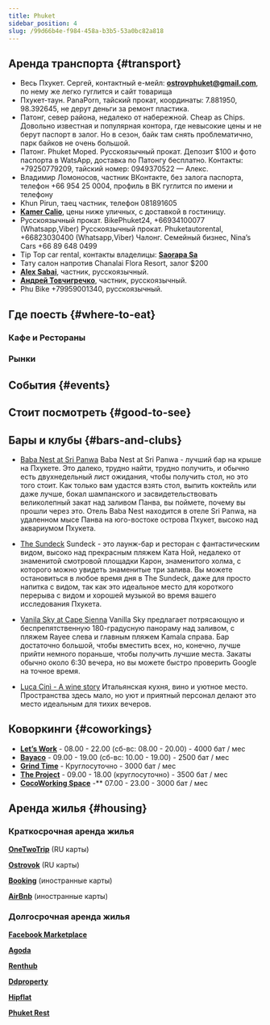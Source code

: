 ```yaml
---
title: Phuket
sidebar_position: 4
slug: /99d66b4e-f984-458a-b3b5-53a0bc82a818
---
```





## Аренда транспорта {#transport}

- Весь Пхукет. Сергей, контактный e-мейл: [**ostrovphuket@gmail.com**](mailto:ostrovphuket@gmail.com), по нему же легко гуглится и сайт товарища
- Пхукет-таун. PanaPorn, тайский прокат, координаты: 7.881950, 98.392645, не дерут деньги за ремонт пластика.
- Патонг, север района, недалеко от набережной. Cheap as Chips. Довольно известная и популярная контора, где невысокие цены и не берут паспорт в залог. Но в сезон, байк там снять проблематично, парк байков не очень большой.
- Патонг. Phuket Moped. Русскоязычный прокат. Депозит $100 и фото паспорта в WatsApp, доставка по Патонгу бесплатно. Контакты: +79250779209, тайский номер: 0949370522 — Алекс.
- Владимир Ломоносов, частник ВКонтакте, без залога паспорта, телефон +66 954 25 0004, профиль в ВК гуглится по имени и телефону
- Khun Pirun, таец частник, телефон 081891605
- [**Kamer Calio**](https://www.facebook.com/Asiastargroup/), цены ниже уличных, с доставкой в гостиницу.
- Русскоязычный прокат. BikePhuket24, +66934100077 (Whatsapp,Viber)
Русскоязычный прокат. Phuketautorental, +66823030400 (Whatsapp,Viber)
Чалонг. Семейный бизнес, Nina’s Cars +66 89 648 0499
- Tip Top car rental, контакты владелицы: [**Saorapa Sa**](https://www.facebook.com/tookta.sa)
- Тату салон напротив Chanalai Flora Resort, залог $200
- [**Alex Sabai**](https://www.facebook.com/alex.sabai.9), частник, русскоязычный.
- [**Андрей Товчигречко**](https://www.facebook.com/profile.php?id=100004434307365), частник, русскоязычный.
- Phu Bike +79959001340, русскоязычный.


## Где поесть {#where-to-eat}


### Кафе и Рестораны


### Рынки


## События {#events}


## Стоит посмотреть {#good-to-see}


## Бары и клубы {#bars-and-clubs}

- [Baba Nest at Sri Panwa](https://goo.gl/maps/YKKXYHBKFaiH9xZy9)
Baba Nest at Sri Panwa - лучший бар на крыше на Пхукете. Это далеко, трудно найти, трудно получить, и обычно есть двухнедельный лист ожидания, чтобы получить стол, но это того стоит. Как только вам удастся взять стол, выпить коктейль или даже лучше, бокал шампанского и засвидетельствовать великолепный закат над заливом Панва, вы поймете, почему вы прошли через это. Отель Baba Nest находится в отеле Sri Panwa, на удаленном мысе Панва на юго-востоке острова Пхукет, высоко над аквариумом Пхукета.

- [The Sundeck](https://goo.gl/maps/y98gwzq8HtNWBmwb7)
Sundeck - это лаунж-бар и ресторан с фантастическим видом, высоко над прекрасным пляжем Ката Ной, недалеко от знаменитой смотровой площадки Карон, знаменитого холма, с которого можно увидеть знаменитые три залива. Вы можете остановиться в любое время дня в The Sundeck, даже для просто напитка с видом, так как это идеальное место для короткого перерыва с видом и хорошей музыкой во время вашего исследования Пхукета.

- [Vanila Sky at Cape Sienna](https://goo.gl/maps/Gusd8tq1Kho2CvWt5)
Vanilla Sky предлагает потрясающую и беспрепятственную 180-градусную панораму над заливом, с пляжем Rayee слева и главным пляжем Kamala справа. Бар достаточно большой, чтобы вместить всех, но, конечно, лучше прийти немного пораньше, чтобы получить лучшие места. Закаты обычно около 6:30 вечера, но вы можете быстро проверить Google на точное время.

- [Luca Cinì - A wine story](https://goo.gl/maps/zUJHhwDSbNjayVb37)
Итальянская кухня, вино и уютное место. Пространства здесь мало, но уют и приятный персонал делают это место идеальным для тихих вечеров.


## Коворкинги {#coworkings}

- [**Let’s Work**](https://goo.gl/maps/ukPzB8nyD8ZJSTiJA) - 08.00 - 22.00 (сб-вс: 08.00 - 20.00) - 4000 бат / мес
- [**Bayaco**](https://g.page/bayaco-coworking-space-phuket?share) - 09.00 - 19.00 (сб-вс: 10.00 - 19.00) - 2500 бат / мес
- [**Grind Time**](https://goo.gl/maps/PeC4hCauXZKbAGCa9) - Круглосуточно - 3000 бат / мес
- [**The Project**](https://goo.gl/maps/DqftepFSCrvJPK7e7) - 09.00 - 18.00 (круглосуточно) - 3500 бат / мес
- [**CocoWorking Space**](https://goo.gl/maps/vTLxB7oqvZ6KMUCJ8) -** 07.00 - 23.00 - 3000 бат / мес


## Аренда жилья {#housing}

### Краткосрочная аренда жилья

[**OneTwoTrip**](https://www.onetwotrip.com/) (RU карты)

[**Ostrovok**](https://ostrovok.ru/) (RU карты)

[**Booking**](https://www.booking.com/) (иностранные карты)

[**AirBnb**](https://www.airbnb.ru/) (иностранные карты)

### Долгосрочная аренда жилья

[**Facebook Marketplace**](https://www.facebook.com/marketplace)

[**Agoda**](https://www.agoda.com/ru-ru)

[**Renthub**](https://www.renthub.in.th/en)

[**Ddproperty**](https://www.ddproperty.com/en)

[**Hipflat**](https://www.hipflat.co.th/en)

[**Phuket Rest**](https://phuket.rest/)